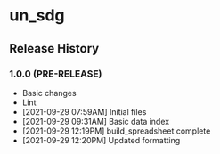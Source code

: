 # un_sdg

## Release History

### 1.0.0 (PRE-RELEASE)
  * Basic changes
  * Lint
  *  [2021-09-29 07:59AM] Initial files
  *  [2021-09-29 09:31AM] Basic data index
  *  [2021-09-29 12:19PM] build_spreadsheet complete
  *  [2021-09-29 12:20PM] Updated formatting
